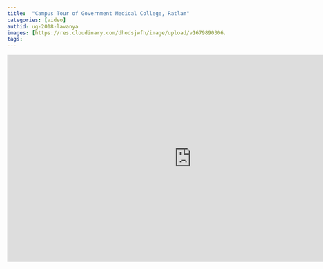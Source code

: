 ```yaml
---
title:  "Campus Tour of Government Medical College, Ratlam"
categories: [video]
authid: ug-2018-lavanya
images: [https://res.cloudinary.com/dhodsjwfh/image/upload/v1679890306/campus-tour_adxlkk.png]
tags: 
---
```


<iframe width="853" height="480" src="https://www.youtube.com/embed/2s0ae1_QVBg" title="YouTube video player" frameborder="0" allow="accelerometer; autoplay; clipboard-write; encrypted-media; gyroscope; picture-in-picture; web-share" allowfullscreen></iframe>